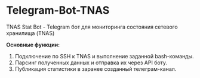 # Telegram-Bot-TNAS  
TNAS Stat Bot - Telegram бот для мониторинга состояния сетевого хранилища (TNAS)

**Основные функции:**  
1. Подключение по SSH к TNAS и выполнение заданной bash-команды.  
2. Парсинг полученных данных и отправка их через API боту.  
3. Публикация статистики в заранее созданный телеграм-канал.
   
